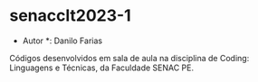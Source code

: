# senacclt2023-1

* Autor *: Danilo Farias

Códigos desenvolvidos em sala de aula na disciplina de Coding: Linguagens e Técnicas, da Faculdade SENAC PE.

